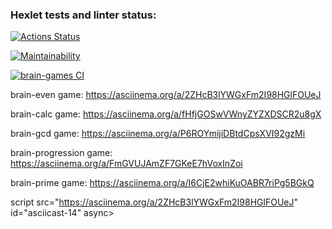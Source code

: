 ### Hexlet tests and linter status:
[![Actions Status](https://github.com/utkonoser/python-project-lvl1/workflows/hexlet-check/badge.svg)](https://github.com/utkonoser/python-project-lvl1/actions)

[![Maintainability](https://api.codeclimate.com/v1/badges/a99a88d28ad37a79dbf6/maintainability)](https://codeclimate.com/github/codeclimate/codeclimate/maintainability)

[![brain-games CI](https://github.com/utkonoser/python-project-lvl1/actions/workflows/brain-games.yml/badge.svg)](https://github.com/utkonoser/python-project-lvl1/actions/workflows/brain-games.yml)



brain-even game: https://asciinema.org/a/2ZHcB3lYWGxFm2I98HGlFOUeJ

brain-calc game: https://asciinema.org/a/fHfjGOSwVWnyZYZXDSCR2u8gX

brain-gcd game: https://asciinema.org/a/P6ROYmijiDBtdCpsXVI92gzMi

brain-progression game: https://asciinema.org/a/FmGVUJAmZF7GKeE7hVoxInZoi

brain-prime game: https://asciinema.org/a/I6CjE2whiKuOABR7riPg5BGkQ

script src="https://asciinema.org/a/2ZHcB3lYWGxFm2I98HGlFOUeJ" id="asciicast-14" async></script>
